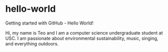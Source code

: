# hello-world
Getting started with GitHub - Hello World!

Hi, my name is Teo and I am a computer science undergraduate student at USC. I am passionate about environmental sustainability, music, singing, and everything outdoors. 
